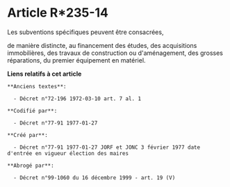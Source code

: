 # Article R*235-14

Les subventions spécifiques peuvent être consacrées,

de manière distincte, au financement des études, des acquisitions immobilières, des travaux de construction ou d'aménagement,
des grosses réparations, du premier équipement en matériel.

**Liens relatifs à cet article**

	**Anciens textes**:

	  - Décret n°72-196 1972-03-10 art. 7 al. 1

	**Codifié par**:

	  - Décret n°77-91 1977-01-27

	**Créé par**:

	  - Décret n°77-91 1977-01-27 JORF et JONC 3 février 1977 date d'entrée en vigueur élection des maires

	**Abrogé par**:

	  - Décret n°99-1060 du 16 décembre 1999 - art. 19 (V)
